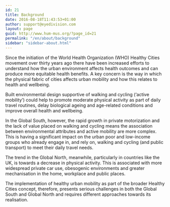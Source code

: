 ```yaml
---
id: 21
title: Background
date: 2016-08-18T11:43:53+01:00
author: support@eyedivision.com
layout: page
guid: http://www.hum-mus.org/?page_id=21
permalink: "/en/about/background"
sidebar: "sidebar-about.html"
---
```

Since the initiation of the World Health Organization (WHO) Healthy Cities movement over thirty years ago there have been increased efforts to understand how the urban environment affects health outcomes and can produce more equitable health benefits. A key concern is the way in which the physical fabric of cities affects urban mobility and how this relates to health and wellbeing.

Built environmental design supportive of walking and cycling (&#8216;active mobility&#8217;) could help to promote moderate physical activity as part of daily travel routines, delay biological ageing and age-related conditions and improve overall health and wellbeing.

In the Global South, however, the rapid growth in private motorization and the lack of value placed on walking and cycling means the association between environmental attributes and active mobility are more complex. This is having a significant impact on the urban poor and low-income groups who already engage in, and rely on, walking and cycling (and public transport) to meet their daily travel needs.

The trend in the Global North, meanwhile, particularly in countries like the UK, is towards a decrease in physical activity. This is associated with more widespread private car use, obesogenic environments and greater mechanisation in the home, workplace and public places.

The implementation of healthy urban mobility as part of the broader Healthy Cities concept, therefore, presents serious challenges in both the Global South and Global North and requires different approaches towards its realisation.